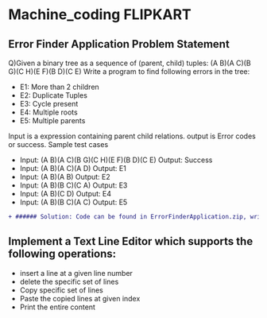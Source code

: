 # Machine_coding FLIPKART 
## Error Finder Application Problem Statement 



Q)Given a binary tree as a sequence of (parent, child) tuples: (A B)(A C)(B G)(C H)(E F)(B D)(C E) Write a program to find following errors in the tree:



- E1: More than 2 children
- E2: Duplicate Tuples
- E3: Cycle present
- E4: Multiple roots
- E5: Multiple parents



Input is a expression containing parent child relations. output is Error codes or success.
Sample test cases
- Input: (A B)(A C)(B G)(C H)(E F)(B D)(C E) Output: Success
- Input: (A B)(A C)(A D) Output: E1
- Input: (A B)(A B) Output: E2
- Input: (A B)(B C)(C A) Output: E3
- Input: (A B)(C D) Output: E4
- Input: (A B)(B C)(A C) Output: E5

```diff
+ ###### Solution: Code can be found in ErrorFinderApplication.zip, written in java.
```

## Implement a Text Line Editor which supports the following operations:

- insert a line at a given line number
- delete the specific set of lines
- Copy specific set of lines
- Paste the copied lines at given index
- Print the entire content

